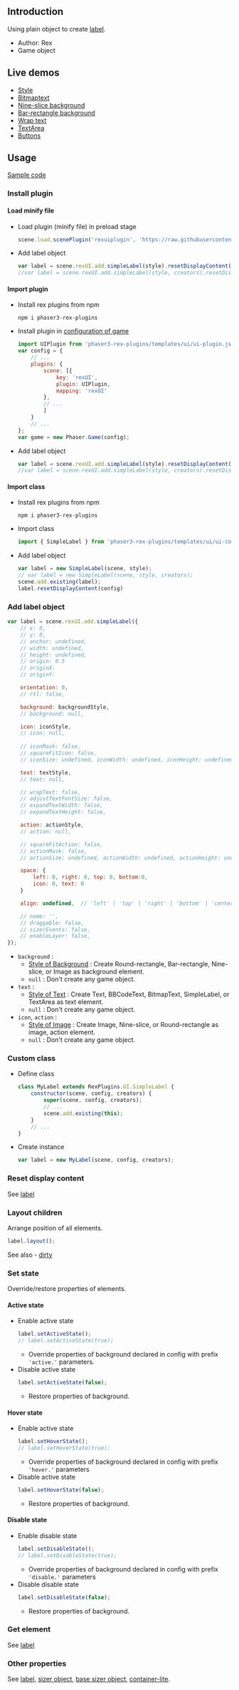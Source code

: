 ## Introduction

Using plain object to create [label](ui-label.md).

- Author: Rex
- Game object

## Live demos

- [Style](https://codepen.io/rexrainbow/pen/vYaPwwq)
- [Bitmaptext](https://codepen.io/rexrainbow/pen/jOpoqzP)
- [Nine-slice background](https://codepen.io/rexrainbow/pen/BaqwOqX)
- [Bar-rectangle background](https://codepen.io/rexrainbow/pen/xxNvEba)
- [Wrap text](https://codepen.io/rexrainbow/pen/xxJoJLW)
- [TextArea](https://codepen.io/rexrainbow/pen/OJGxroa)
- [Buttons](https://codepen.io/rexrainbow/pen/YzOxKRM)

## Usage

[Sample code](https://github.com/rexrainbow/phaser3-rex-notes/tree/master/examples/ui-simplelabel)

### Install plugin

#### Load minify file

- Load plugin (minify file) in preload stage
    ```javascript
    scene.load.scenePlugin('rexuiplugin', 'https://raw.githubusercontent.com/rexrainbow/phaser3-rex-notes/master/dist/rexuiplugin.min.js', 'rexUI', 'rexUI');
    ```
- Add label object
    ```javascript
    var label = scene.rexUI.add.simpleLabel(style).resetDisplayContent(config);
    //var label = scene.rexUI.add.simpleLabel(style, creators).resetDisplayContent(config);
    ```

#### Import plugin

- Install rex plugins from npm
    ```
    npm i phaser3-rex-plugins
    ```
- Install plugin in [configuration of game](game.md#configuration)
    ```javascript
    import UIPlugin from 'phaser3-rex-plugins/templates/ui/ui-plugin.js';
    var config = {
        // ...
        plugins: {
            scene: [{
                key: 'rexUI',
                plugin: UIPlugin,
                mapping: 'rexUI'
            },
            // ...
            ]
        }
        // ...
    };
    var game = new Phaser.Game(config);
    ```
- Add label object
    ```javascript
    var label = scene.rexUI.add.simpleLabel(style).resetDisplayContent(config);
    //var label = scene.rexUI.add.simpleLabel(style, creators).resetDisplayContent(config);
    ```

#### Import class

- Install rex plugins from npm
    ```
    npm i phaser3-rex-plugins
    ```
- Import class
    ```javascript
    import { SimpleLabel } from 'phaser3-rex-plugins/templates/ui/ui-components.js';
    ```
- Add label object
    ```javascript    
    var label = new SimpleLabel(scene, style);
    // var label = new SimpleLabel(scene, style, creators);
    scene.add.existing(label);
    label.resetDisplayContent(config)
    ```

### Add label object

```javascript
var label = scene.rexUI.add.simpleLabel({
    // x: 0,
    // y: 0,
    // anchor: undefined,
    // width: undefined,
    // height: undefined,
    // origin: 0.5
    // originX:
    // originY:

    orientation: 0,
    // rtl: false,

    background: backgroundStyle,
    // background: null,

    icon: iconStyle,
    // icon: null,
    
    // iconMask: false,
    // squareFitIcon: false,
    // iconSize: undefined, iconWidth: undefined, iconHeight: undefined,

    text: textStyle,
    // text: null,

    // wrapText: false,
    // adjustTextFontSize: false,
    // expandTextWidth: false,
    // expandTextHeight: false,

    action: actionStyle,
    // action: null,

    // squareFitAction: false,
    // actionMask: false,
    // actionSize: undefined, actionWidth: undefined, actionHeight: undefined,

    space: {
        left: 0, right: 0, top: 0, bottom:0, 
        icon: 0, text: 0
    }

    align: undefined,  // 'left' | 'top' | 'right' | 'bottom' | 'center

    // name: '',
    // draggable: false,
    // sizerEvents: false,
    // enableLayer: false,
});
```

- `background` : 
    - [Style of Background](ui-style.md#style-of-background) : Create Round-rectangle, Bar-rectangle, Nine-slice, or Image as background element.
    - `null` : Don't create any game object.
- `text` : 
    - [Style of Text](ui-style.md#style-of-text) : Create Text, BBCodeText, BitmapText, SimpleLabel, or TextArea as text element.
    - `null` : Don't create any game object.
- `icon`, `action` : 
    - [Style of Image](ui-style.md#style-of-image) : Create Image, Nine-slice, or Round-rectangle as image, action element.
    - `null` : Don't create any game object.

### Custom class

- Define class
    ```javascript
    class MyLabel extends RexPlugins.UI.SimpleLabel {
        constructor(scene, config, creators) {
            super(scene, config, creators);
            // ...
            scene.add.existing(this);
        }
        // ...
    }
    ```
- Create instance
    ```javascript
    var label = new MyLabel(scene, config, creators);
    ```

### Reset display content

See [label](ui-label.md#reset-display-content)

### Layout children

Arrange position of all elements.

```javascript
label.layout();
```

See also - [dirty](ui-basesizer.md#dirty)

### Set state

Override/restore properties of elements.

#### Active state

- Enable active state
    ```javascript
    label.setActiveState();
    // label.setActiveState(true);
    ```
    - Override properties of background declared in config with prefix `'active.'` parameters.    
- Disable active state
    ```javascript
    label.setActiveState(false);
    ```
    - Restore properties of background.

#### Hover state

- Enable active state
    ```javascript
    label.setHoverState();
    // label.setHoverState(true);
    ```
    - Override properties of background declared in config with prefix `'hover.'` parameters
- Disable active state
    ```javascript
    label.setHoverState(false);
    ```
    - Restore properties of background.

#### Disable state

- Enable disable state
    ```javascript
    label.setDisableState();
    // label.setDisableState(true);
    ```
    - Override properties of background declared in config with prefix `'disable.'` parameters
- Disable disable state
    ```javascript
    label.setDisableState(false);
    ```
    - Restore properties of background.

### Get element

See [label](ui-label.md)

### Other properties

See [label](ui-label.md), [sizer object](ui-sizer.md), [base sizer object](ui-basesizer.md), [container-lite](containerlite.md).